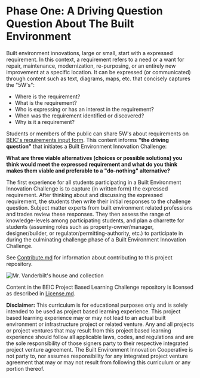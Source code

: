 # Phase One: A Driving Question Question About The Built Environment

Built environment innovations, large or small, start with a expressed requirement. In this context, a requirement refers to a need or a want for repair, maintenance, modernization, re-purposing, or an entirely new improvement at a specific location. It can be expressed (or communicated) through content such as text, diagrams, maps, etc. that concisely captures the "5W's":

* Where is the requirement?
* What is the requirement?
* Who is expressing or has an interest in the requirement?
* When was the requirement identified or discovered?
* Why is it a requirement?

Students or members of the public can share 5W's about requirements on [BEIC's requirements input form](https://goo.gl/forms/foLPLOC3hTcrL2bp1). This content informs **"the driving question"** that initiates a Built Environment Innovation Challenge:

**What are three viable alternatives (choices or possible solutions) you think would meet the expressed requirement and what do you think makes them viable and preferable to a "do-nothing" alternative?**

The first experience for all students participating in a Built Environment Innovation Challenge is to capture (in written form) the expressed requirement.  After thinking about and discussing the expressed requirement, the students then write their initial responses to the challenge question.  Subject matter experts from built environment related professions and trades review these responses. They then assess the range of knowledge-levels among participating students, and plan a charrette for students (assuming roles such as property-owner/manager, designer/builder, or regulator/permitting-authority, etc.) to participate in during the culminating challenge phase of a Built Environment Innovation Challenge.

See [Contribute.md](https://github.com/BEICBIM/BEICPBLChallenge/blob/master/Contribute.md) for information about contributing to this project repository.

![Mr. Vanderbilt's house and collection](http://images.metmuseum.org/CRDImages/li/original/DP359823.jpg)

Content in the BEIC Project Based Learning Challenge repository is licensed as described in [License.md](https://github.com/BEICBIM/BEICPBLChallenge/blob/master/License.md).

**Disclaimer:** This curriculum is for educational purposes only and is solely intended to be used as project based learning experience.  This project based learning experience may or may not lead to an actual built environment or infrastructure project or related venture.  Any and all projects or project ventures that may result from this project based learning experience should follow all applicable laws, codes, and regulations and are the sole responsibility of those signers party to their respective integrated project venture agreement.  The Built Environment Innovation Cooperative is not party to, nor assumes responsibility for any integrated project venture agreement that may or may not result from following this curriculum or any portion thereof.

